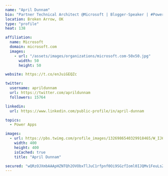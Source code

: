 ```yaml
---
name: "April Dunnam"
bio: "Partner Technical Architect @Microsoft | Blogger-Speaker | #PowerApps, #PowerAutomate, #Office365, #SharePoint | #WIT | #Karaoke Queen"
location: Broken Arrow, OK
type: "profile"
heat: 138

affiliation:
  name: Microsoft
  domain: microsoft.com
  images:
    - url: "/assets/images/organizations/microsoft.com-50x50.jpg"
      width: 50
      height: 50

website: https://t.co/enJuiGEQZc

twitter:
  username: aprildunnam
  url: https://twitter.com/aprildunnam
  followers: 15764

linkedin:
  url: https://www.linkedin.com/public-profile/in/april-dunnam

topics:
  - Power Apps

images:
  - url: https://pbs.twimg.com/profile_images/1326986540329918465/W_IJ6Ih2_400x400.jpg
    width: 400
    height: 400
    isCached: true
    title: "April Dunnam"

secured: "wQRzOJXmbAAApHZNTQh2OVObxTlJuC1rfpnf0Oi9SGzfIoml0IJQMv1FeuLsZczrljOs/35oCmKJF2FMRI0l8mG/H1vJDICpbmse5sK0zfOIHxhbYZQEIg3oa0EN7t9Ig5DyLj7uD+GqZePxGt0iriG00yONzD0tyQcdtUiJUUlnW5gbKQ2pXYRTx2/4OkD9h03gZ9xQcxV1Ai9cq4GbnNiFCpn/mSBpRmUXxgsuwINMRA0rONlbMb6IH6vOMuXMTO6hEvOsvr3kqACLD1nCqnjd/eVcHYUVz6FctLsnGI9tx7K+hmo1D+smjv1TKx6iz88JmPtGX2lTevGn0/2F+/Bl5Os9LDnW9QllAsP6KGFEFSw5Hmf6ut3YAJ5I606h6KGp9Mxy0ADw3VlZgd2vbD2hGNQ7nmXdJwFc10R+61k=;VdEsm0pePQ8H3LaQlp92pA=="
---
```


